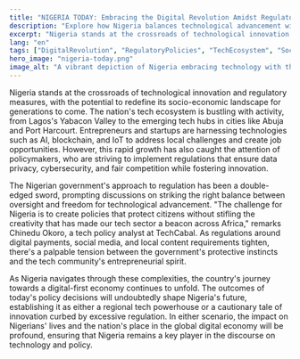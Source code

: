 ```yaml
---
title: "NIGERIA TODAY: Embracing the Digital Revolution Amidst Regulatory Challenges"
description: "Explore how Nigeria balances technological advancement with policy frameworks, impacting its socio-economic landscape."
excerpt: "Nigeria stands at the crossroads of technological innovation and regulatory measures."
lang: "en"
tags: ["DigitalRevolution", "RegulatoryPolicies", "TechEcosystem", "SocioEconomicImpact", "Nigeria"]
hero_image: "nigeria-today.png"
image_alt: "A vibrant depiction of Nigeria embracing technology with the silhouette of a bustling cityscape."
---
```


Nigeria stands at the crossroads of technological innovation and regulatory measures, with the potential to redefine its socio-economic landscape for generations to come. The nation's tech ecosystem is bustling with activity, from Lagos's Yabacon Valley to the emerging tech hubs in cities like Abuja and Port Harcourt. Entrepreneurs and startups are harnessing technologies such as AI, blockchain, and IoT to address local challenges and create job opportunities. However, this rapid growth has also caught the attention of policymakers, who are striving to implement regulations that ensure data privacy, cybersecurity, and fair competition while fostering innovation.

The Nigerian government's approach to regulation has been a double-edged sword, prompting discussions on striking the right balance between oversight and freedom for technological advancement. "The challenge for Nigeria is to create policies that protect citizens without stifling the creativity that has made our tech sector a beacon across Africa," remarks Chinedu Okoro, a tech policy analyst at TechCabal. As regulations around digital payments, social media, and local content requirements tighten, there's a palpable tension between the government's protective instincts and the tech community's entrepreneurial spirit.

As Nigeria navigates through these complexities, the country's journey towards a digital-first economy continues to unfold. The outcomes of today's policy decisions will undoubtedly shape Nigeria's future, establishing it as either a regional tech powerhouse or a cautionary tale of innovation curbed by excessive regulation. In either scenario, the impact on Nigerians' lives and the nation's place in the global digital economy will be profound, ensuring that Nigeria remains a key player in the discourse on technology and policy.